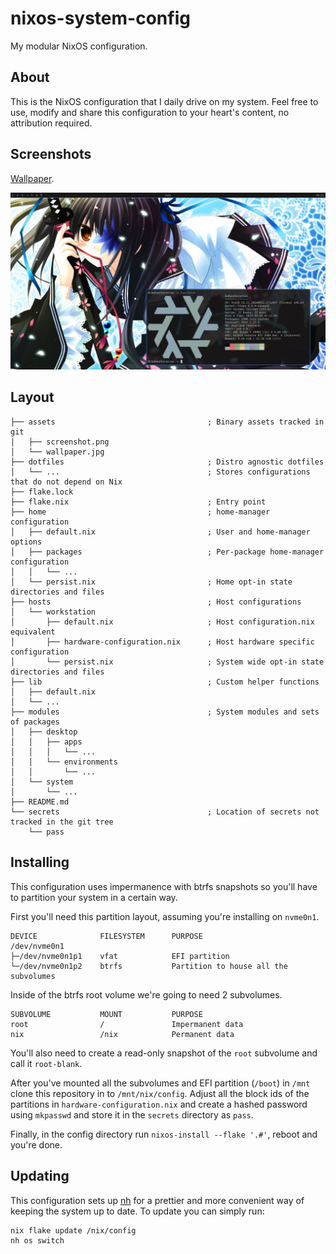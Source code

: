 # nixos-system-config
My modular NixOS configuration.

## About
This is the NixOS configuration that I daily drive on my system. Feel free to use,
modify and share this configuration to your heart's content, no attribution required.

## Screenshots
[Wallpaper](https://yande.re/post/show/30591).

![Screeenshot](assets/screenshot.png)

## Layout
```
├── assets                                  ; Binary assets tracked in git
│   ├── screenshot.png
│   └── wallpaper.jpg
├── dotfiles                                ; Distro agnostic dotfiles
│   └── ...                                 ; Stores configurations that do not depend on Nix
├── flake.lock
├── flake.nix                               ; Entry point
├── home                                    ; home-manager configuration
│   ├── default.nix                         ; User and home-manager options
│   ├── packages                            ; Per-package home-manager configuration
│   │   └── ...
│   └── persist.nix                         ; Home opt-in state directories and files
├── hosts                                   ; Host configurations
│   └── workstation
│       ├── default.nix                     ; Host configuration.nix equivalent
│       ├── hardware-configuration.nix      ; Host hardware specific configuration
│       └── persist.nix                     ; System wide opt-in state directories and files
├── lib                                     ; Custom helper functions
│   ├── default.nix
│   └── ...
├── modules                                 ; System modules and sets of packages
│   ├── desktop
│   │   ├── apps
│   │   │   └── ...
│   │   └── environments
│   │       └── ...
│   └── system
│       └── ...
├── README.md
└── secrets                                 ; Location of secrets not tracked in the git tree
    └── pass
```

## Installing
This configuration uses impermanence with btrfs snapshots so you'll have to partition
your system in a certain way.

First you'll need this partition layout, assuming you're installing on `nvme0n1`.
```
DEVICE              FILESYSTEM      PURPOSE
/dev/nvme0n1
├─/dev/nvme0n1p1    vfat            EFI partition
└─/dev/nvme0n1p2    btrfs           Partition to house all the subvolumes
```

Inside of the btrfs root volume we're going to need 2 subvolumes.
```
SUBVOLUME           MOUNT           PURPOSE
root                /               Impermanent data
nix                 /nix            Permanent data
```

You'll also need to create a read-only snapshot of the `root` subvolume
and call it `root-blank`.

After you've mounted all the subvolumes and EFI partition (`/boot`) in `/mnt`
clone this repository in to `/mnt/nix/config`. Adjust all the block ids of the partitions
in `hardware-configuration.nix` and create a hashed password using `mkpasswd` and store it
in the `secrets` directory as `pass`.  

Finally, in the config directory run `nixos-install --flake '.#'`, reboot and you're done.

## Updating
This configuration sets up [nh](https://github.com/viperML/nh) for a prettier and more convenient
way of keeping the system up to date. To update you can simply run:
```sh
nix flake update /nix/config
nh os switch
```
